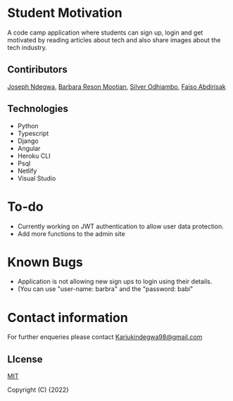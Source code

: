 # Student Motivation
A code camp application where students can sign up, login and get motivated by reading articles about tech and also share images about the tech industry.

## Contiributors
[Joseph Ndegwa](https://github.com/JosephNdegwa), [Barbara Reson Mootian](https://github.com/barbaramootian), [Silver Odhiambo](https://github.com/sivernorman), [Faiso Abdirisak](https://github.com/sivernorman)

## Technologies
* Python
* Typescript
* Django
* Angular
* Heroku CLI
* Psql
* Netlify
* Visual Studio

# To-do
* Currently working on JWT authentication to allow user data protection.
* Add more functions to the admin site

# Known Bugs

* Application is not allowing new sign ups to login using their details.
* (You can use "user-name: barbra" and the "password: babi"  


# Contact information
For further enqueries please contact
 Kariukindegwa98@gmail.com

## LIcense
 [MIT](https://choosealicense.com/licenses/mit/)

 Copyright (C) {2022}
